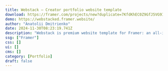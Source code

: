 ```yaml
---
title: Webstack — Creator portfolio website template
download: https://framer.com/projects/new?duplicate=7KfdKhEC0Z9GfJ5VG9If&via=bynneh&duplicateType=siteTemplate
demo: https://webstacked.framer.website/
author: "Anatolii Dmitrienko"
date: 2024-11-30T08:23:19.741Z
description: "Webstack is premium website template for Framer: an all-in-one, easy-to-edit solution for creatives, freelancers and businesses to make an impact online, fast."
ssg: ["Framer"]
css: []
ui: []
cms: []
category: [Portfolio]
draft: false
---
```


